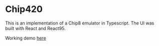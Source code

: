 # Chip420 
This is an implementation of a Chip8 emulator in Typescript. The UI was built with React and React95.

Working demo [here](https://obscure-meadow-66386.herokuapp.com/)